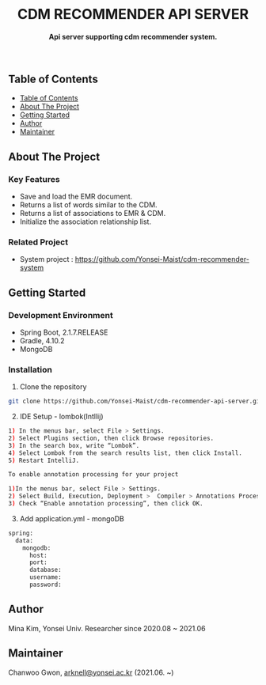 <!-- PROJECT LOGO -->
<br/>
<p align="center">
  <h1 align="center"> CDM RECOMMENDER API SERVER </h3>
  <h4 align="center">
    Api server supporting cdm recommender system.
  </h4>
</p>
<br/>

<!-- TABLE OF CONTENTS -->
## Table of Contents
- [Table of Contents](#table-of-contents)
- [About The Project](#about-the-project)
- [Getting Started](#getting-started)
- [Author](#author)
- [Maintainer](#maintainer)


<!-- ABOUT THE PROJECT -->
## About The Project

### Key Features
- Save and load the EMR document.
- Returns a list of words similar to the CDM.
- Returns a list of associations to EMR & CDM.
- Initialize the association relationship list.

### Related Project
- System project : https://github.com/Yonsei-Maist/cdm-recommender-system

<!-- GETTING STARTED -->
## Getting Started

### Development Environment
- Spring Boot, 2.1.7.RELEASE
- Gradle, 4.10.2
- MongoDB

### Installation
1. Clone the repository
```sh
git clone https://github.com/Yonsei-Maist/cdm-recommender-api-server.git
```
2. IDE Setup - lombok(Intllij)
```sh
1) In the menus bar, select File > Settings.
2) Select Plugins section, then click Browse repositories.
3) In the search box, write “Lombok”.
4) Select Lombok from the search results list, then click Install.
5) Restart IntelliJ.

To enable annotation processing for your project

1)In the menus bar, select File > Settings.
2) Select Build, Execution, Deployment >  Compiler > Annotations Processors section.
3) Check “Enable annotation processing”, then click OK.
```
3. Add application.yml - mongoDB
```sh
spring:
  data:
    mongodb:
      host: 
      port: 
      database: 
      username: 
      password:
```

<!-- AUTHOR -->
## Author
Mina Kim, Yonsei Univ. Researcher since 2020.08 ~ 2021.06

<!-- MAINTAINER -->
## Maintainer
Chanwoo Gwon, arknell@yonsei.ac.kr (2021.06. ~)
